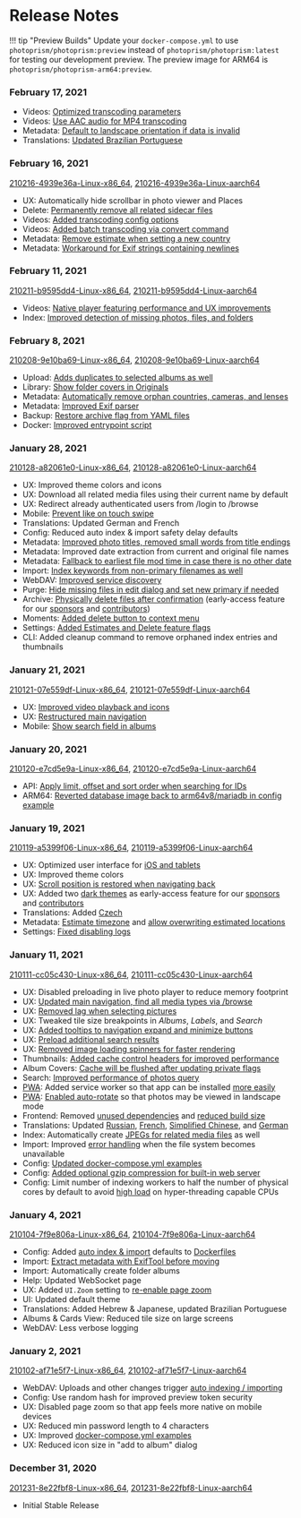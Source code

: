 # Release Notes

!!! tip "Preview Builds"
    Update your `docker-compose.yml` to use `photoprism/photoprism:preview` instead of
    `photoprism/photoprism:latest` for testing our development preview.
    The preview image for ARM64 is `photoprism/photoprism-arm64:preview`.

### February 17, 2021 ###

- Videos: [Optimized transcoding parameters](https://github.com/photoprism/photoprism/issues/703)
- Videos: [Use AAC audio for MP4 transcoding](https://github.com/photoprism/photoprism/issues/1061)  
- Metadata: [Default to landscape orientation if data is invalid](https://github.com/photoprism/photoprism/issues/1052)
- Translations: [Updated Brazilian Portuguese](https://github.com/photoprism/photoprism/pull/1053)

### February 16, 2021 ###

[210216-4939e36a-Linux-x86_64](https://drone.photoprism.app/photoprism/photoprism/1100/1/0),
[210216-4939e36a-Linux-aarch64](https://drone.photoprism.app/photoprism/photoprism/1100/2/0)

- UX: Automatically hide scrollbar in photo viewer and Places
- Delete: [Permanently remove all related sidecar files](https://github.com/photoprism/photoprism/issues/167#issuecomment-779179817)
- Videos: [Added transcoding config options](https://github.com/photoprism/photoprism/issues/703)
- Videos: [Added batch transcoding via convert command](https://github.com/photoprism/photoprism/issues/703)
- Metadata: [Remove estimate when setting a new country](https://github.com/photoprism/photoprism/issues/1018)
- Metadata: [Workaround for Exif strings containing newlines](https://github.com/dsoprea/go-exif/issues/55)

### February 11, 2021 ###

[210211-b9595dd4-Linux-x86_64](https://drone.photoprism.app/photoprism/photoprism/1047/1/0), 
[210211-b9595dd4-Linux-aarch64](https://drone.photoprism.app/photoprism/photoprism/1047/2/0)

- Videos: [Native player featuring performance and UX improvements](https://github.com/photoprism/photoprism/issues/915)
- Index: [Improved detection of missing photos, files, and folders](https://github.com/photoprism/photoprism/issues/1010)

### February 8, 2021 ###

[210208-9e10ba69-Linux-x86_64](https://drone.photoprism.app/photoprism/photoprism/1034/1/0),
[210208-9e10ba69-Linux-aarch64](https://drone.photoprism.app/photoprism/photoprism/1034/2/0)

- Upload: [Adds duplicates to selected albums as well](https://github.com/photoprism/photoprism/issues/991)
- Library: [Show folder covers in Originals](https://github.com/photoprism/photoprism/issues/1011)
- Metadata: [Automatically remove orphan countries, cameras, and lenses](https://github.com/photoprism/photoprism/issues/982)
- Metadata: [Improved Exif parser](https://github.com/photoprism/photoprism/issues/990)
- Backup: [Restore archive flag from YAML files](https://github.com/photoprism/photoprism/issues/912)
- Docker: [Improved entrypoint script](https://github.com/photoprism/photoprism/issues/1000)

### January 28, 2021 ###

[210128-a82061e0-Linux-x86_64](https://drone.photoprism.app/photoprism/photoprism/967/1/0),
[210128-a82061e0-Linux-aarch64](https://drone.photoprism.app/photoprism/photoprism/967/2/0)

- UX: Improved theme colors and icons
- UX: Download all related media files using their current name by default
- UX: Redirect already authenticated users from /login to /browse
- Mobile: [Prevent like on touch swipe](https://github.com/photoprism/photoprism/issues/953)
- Translations: Updated German and French
- Config: Reduced auto index & import safety delay defaults
- Metadata: [Improved photo titles, removed small words from title endings](https://github.com/photoprism/photoprism/commit/57dc591b124b071cb943cca8c11e98824b65cefc)
- Metadata: Improved date extraction from current and original file names
- Metadata: [Fallback to earliest file mod time in case there is no other date](https://github.com/photoprism/photoprism/issues/930)
- Import: [Index keywords from non-primary filenames as well](https://github.com/photoprism/photoprism/issues/920)
- WebDAV: [Improved service discovery](https://github.com/photoprism/photoprism/issues/496)
- Purge: [Hide missing files in edit dialog and set new primary if needed](https://github.com/photoprism/photoprism/issues/917)
- Archive: [Physically delete files after confirmation](https://github.com/photoprism/photoprism/issues/167) (early-access feature for our [sponsors](https://www.patreon.com/photoprism) and [contributors](https://docs.photoprism.org/developer-guide/))
- Moments: [Added delete button to context menu](https://github.com/photoprism/photoprism/issues/942)
- Settings: [Added Estimates and Delete feature flags](https://github.com/photoprism/photoprism/issues/954)
- CLI: Added cleanup command to remove orphaned index entries and thumbnails

### January 21, 2021 ###

[210121-07e559df-Linux-x86_64](https://drone.photoprism.app/photoprism/photoprism/882/1/0),
[210121-07e559df-Linux-aarch64](https://drone.photoprism.app/photoprism/photoprism/882/2/0)

- UX: [Improved video playback and icons](https://github.com/photoprism/photoprism/issues/935)
- UX: [Restructured main navigation](https://github.com/photoprism/photoprism/issues/859)
- Mobile: [Show search field in albums](https://github.com/photoprism/photoprism/issues/937)

### January 20, 2021 ###

[210120-e7cd5e9a-Linux-x86_64](https://drone.photoprism.app/photoprism/photoprism/856/1/0),
[210120-e7cd5e9a-Linux-aarch64](https://drone.photoprism.app/photoprism/photoprism/856/2/0)

- API: [Apply limit, offset and sort order when searching for IDs](https://github.com/photoprism/photoprism/issues/890)
- ARM64: [Reverted database image back to arm64v8/mariadb in config example](https://github.com/photoprism/photoprism/issues/535#issuecomment-763210250)

### January 19, 2021 ###

[210119-a5399f06-Linux-x86_64](https://drone.photoprism.app/photoprism/photoprism/835/1/0),
[210119-a5399f06-Linux-aarch64](https://drone.photoprism.app/photoprism/photoprism/835/2/0)

- UX: Optimized user interface for [iOS and tablets](https://github.com/photoprism/photoprism/issues/832)
- UX: Improved theme colors
- UX: [Scroll position is restored when navigating back](https://github.com/photoprism/photoprism/issues/896)
- UX: Added two [dark themes](https://github.com/photoprism/photoprism/issues/700) as early-access
  feature for our [sponsors](https://www.patreon.com/photoprism) 
  and [contributors](https://docs.photoprism.org/developer-guide/)
- Translations: Added [Czech](https://github.com/photoprism/photoprism/issues/902)
- Metadata: [Estimate timezone](https://github.com/photoprism/photoprism/issues/914) 
  and [allow overwriting estimated locations](https://github.com/photoprism/photoprism/pull/918) 
- Settings: [Fixed disabling logs](https://github.com/photoprism/photoprism/issues/891)

### January 11, 2021 ###

[210111-cc05c430-Linux-x86_64](https://drone.photoprism.app/photoprism/photoprism/744/1/0),
[210111-cc05c430-Linux-aarch64](https://drone.photoprism.app/photoprism/photoprism/744/2/0)

- UX: Disabled preloading in live photo player to reduce memory footprint
- UX: [Updated main navigation, find all media types via /browse](https://github.com/photoprism/photoprism/issues/859)
- UX: [Removed lag when selecting pictures](https://github.com/photoprism/photoprism/issues/477)
- UX: Tweaked tile size breakpoints in *Albums*, *Labels*, and *Search*
- UX: [Added tooltips to navigation expand and minimize buttons](https://github.com/photoprism/photoprism/issues/823)
- UX: [Preload additional search results](https://github.com/photoprism/photoprism/issues/500)
- UX: [Removed image loading spinners for faster rendering](https://github.com/photoprism/photoprism/issues/862)
- Thumbnails: [Added cache control headers for improved performance](https://github.com/photoprism/photoprism/issues/822)
- Album Covers: [Cache will be flushed after updating private flags](https://github.com/photoprism/photoprism/issues/807)
- Search: [Improved performance of photos query](https://github.com/photoprism/photoprism/commit/dcf94e26a53e2c3e78c9998f6e7b442fbbf3d544)
- [PWA](https://developer.mozilla.org/en-US/docs/Web/Progressive_web_apps): Added service worker so that app can be installed [more easily](https://github.com/photoprism/photoprism/issues/852)
- [PWA](https://developer.mozilla.org/en-US/docs/Web/Progressive_web_apps): [Enabled auto-rotate](https://github.com/photoprism/photoprism/issues/744)
  so that photos may be viewed in landscape mode
- Frontend: Removed [unused dependencies](https://github.com/photoprism/photoprism/pull/824) and 
  [reduced build size](https://github.com/photoprism/photoprism/pull/836)
- Translations: Updated [Russian](https://github.com/photoprism/photoprism/pull/837), 
  [French](https://github.com/photoprism/photoprism/pull/849),
  [Simplified Chinese](https://github.com/photoprism/photoprism/commit/614f93f696c7a180ff8196a01d3a10881847d459), and
  [German](https://github.com/photoprism/photoprism/commit/e015e17f3f2b7d29d2d7d71518b9d8657daff99c)
- Index: Automatically create [JPEGs for related media files](https://github.com/photoprism/photoprism/issues/813) as well
- Import: Improved [error handling](https://github.com/photoprism/photoprism/issues/261) when the file system becomes unavailable
- Config: [Updated docker-compose.yml examples](https://dl.photoprism.org/docker/)
- Config: [Added optional gzip compression for built-in web server](getting-started/config-options.md)
- Config: Limit number of indexing workers to half the number of physical cores by default to 
  avoid [high load](https://twitter.com/miguelarios_/status/1347775696492503040) on hyper-threading capable CPUs

### January 4, 2021 ###

[210104-7f9e806a-Linux-x86_64](https://drone.photoprism.app/photoprism/photoprism/645/1/0),
[210104-7f9e806a-Linux-aarch64](https://drone.photoprism.app/photoprism/photoprism/645/2/0)

- Config: Added [auto index & import](https://github.com/photoprism/photoprism/issues/281) defaults to [Dockerfiles](https://github.com/photoprism/photoprism/commit/1d9ade4c22bba01e03182b04d5b819e0ee6211a5)
- Import: [Extract metadata with ExifTool before moving](https://github.com/photoprism/photoprism/issues/810)
- Import: Automatically create folder albums
- Help: Updated WebSocket page
- UX: Added `UI.Zoom` setting to [re-enable page zoom](https://github.com/photoprism/photoprism/issues/799)
- UI: Updated default theme
- Translations: Added Hebrew & Japanese, updated Brazilian Portuguese
- Albums & Cards View: Reduced tile size on large screens
- WebDAV: Less verbose logging

### January 2, 2021 ###

[210102-af71e5f7-Linux-x86_64](https://drone.photoprism.app/photoprism/photoprism/613/1/0),
[210102-af71e5f7-Linux-aarch64](https://drone.photoprism.app/photoprism/photoprism/613/2/0)

- WebDAV: Uploads and other changes trigger [auto indexing / importing](https://github.com/photoprism/photoprism/issues/281)
- Config: Use random hash for improved preview token security 
- UX: Disabled page zoom so that app feels more native on mobile devices
- UX: Reduced min password length to 4 characters
- UX: Improved [docker-compose.yml examples](https://dl.photoprism.org/docker/)
- UX: Reduced icon size in "add to album" dialog

### December 31, 2020 ###

[201231-8e22fbf8-Linux-x86_64](https://drone.photoprism.app/photoprism/photoprism/601/1/0),
[201231-8e22fbf8-Linux-aarch64](https://drone.photoprism.app/photoprism/photoprism/601/2/0)

- Initial Stable Release
